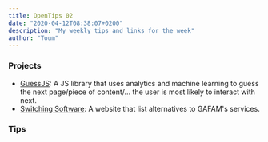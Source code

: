 ```yaml
---
title: OpenTips 02
date: "2020-04-12T08:38:07+0200"
description: "My weekly tips and links for the week"
author: "Toum"
---
```


### Projects

- [GuessJS](https://github.com/guess-js/guess): A JS library that uses analytics and machine learning to guess the next page/piece of content/... the user is most likely to interact with next.
- [Switching Software](https://switching.software/): A website that list alternatives to GAFAM's services.

### Tips

